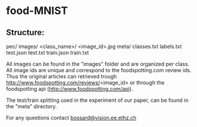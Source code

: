 # food-MNIST
Structure:
----------
pec/
    images/
        <class_name>/
            <image_id>.jpg
    meta/
        classes.txt
        labels.txt
        test.json
        test.txt
        train.json
        train.txt

All images can be found in the "images" folder and are organized per class. All
image ids are unique and correspond to the foodspotting.com review ids. Thus
the original articles can retrieved trough
  http://www.foodspotting.com/reviews/<image_id>
or through the foodspotting api (http://www.foodspotting.com/api).

The test/train splitting used in the experiment of our paper, can be found in
the "meta" directory.

For any questions contact bossard@vision.ee.ethz.ch

